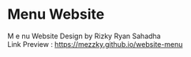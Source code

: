 # Menu Website
M e nu Website Design by Rizky Ryan Sahadha <br>
Link Preview : https://mezzky.github.io/website-menu
